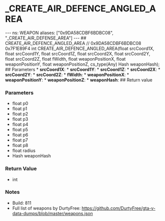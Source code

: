 # _CREATE_AIR_DEFENCE_ANGLED_AREA

--- ns: WEAPON aliases: ["0x9DA58CDBF6BDBC08", "_CREATE_AIR_DEFENSE_AREA"] --- ## CREATE_AIR_DEFENCE_ANGLED_AREA  // 0x9DA58CDBF6BDBC08 0x7F1E89F4 int CREATE_AIR_DEFENCE_ANGLED_AREA(float srcCoord1X, float srcCoord1Y, float srcCoord1Z, float srcCoord2X, float srcCoord2Y, float srcCoord2Z, float fWidth, float weaponPositionX, float weaponPositionY, float weaponPositionZ, cs_type(Any) Hash weaponHash);  ## Parameters * **srcCoord1X**: * **srcCoord1Y**: * **srcCoord1Z**: * **srcCoord2X**: * **srcCoord2Y**: * **srcCoord2Z**: * **fWidth**: * **weaponPositionX**: * **weaponPositionY**: * **weaponPositionZ**: * **weaponHash**:  ## Return value

### Parameters
* float p0
* float p1
* float p2
* float p3
* float p4
* float p5
* float p6
* float p7
* float p8
* float radius
* Hash weaponHash

### Return Value
* int

### Notes
* Build: 811
* Full list of weapons by DurtyFree: https://github.com/DurtyFree/gta-v-data-dumps/blob/master/weapons.json


